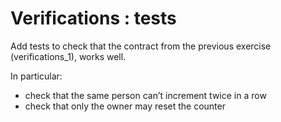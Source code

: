 # Verifications : tests

Add tests to check that the contract from the previous exercise (verifications_1), works well.

In particular:
- check that the same person can’t increment twice in a row
- check that only the owner may reset the counter
